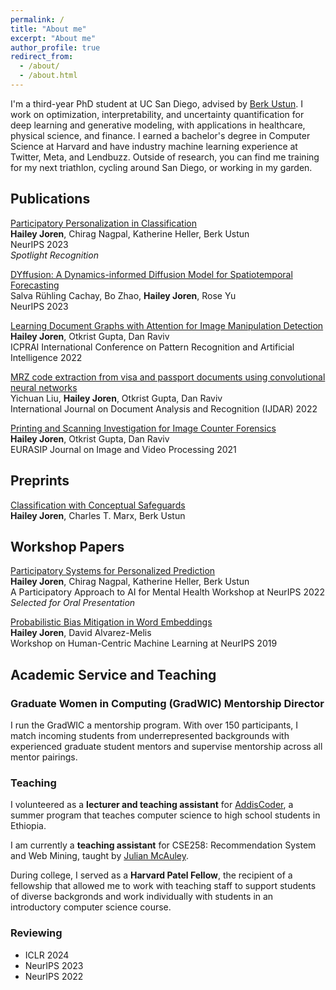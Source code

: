 ```yaml
---
permalink: /
title: "About me"
excerpt: "About me"
author_profile: true
redirect_from: 
  - /about/
  - /about.html
---
```


I'm a third-year PhD student at UC San Diego, advised by [Berk Ustun](https://www.berkustun.com/). I work on optimization, interpretability, and uncertainty quantification for deep learning and generative modeling, with applications in healthcare, physical science, and finance. I earned a bachelor's degree in Computer Science at Harvard and have industry machine learning experience at Twitter, Meta, and Lendbuzz. Outside of research, you can find me training for my next triathlon, cycling around San Diego, or working in my garden.

## Publications
[Participatory Personalization in Classification](https://arxiv.org/abs/2302.03874)\
**Hailey Joren**, Chirag Nagpal, Katherine Heller, Berk Ustun\
NeurIPS 2023\
*Spotlight Recognition* 

[DYffusion: A Dynamics-informed Diffusion Model for Spatiotemporal Forecasting](https://arxiv.org/abs/2306.01984)\
Salva Rühling Cachay, Bo Zhao, **Hailey Joren**, Rose Yu\
NeurIPS 2023

[Learning Document Graphs with Attention for Image Manipulation Detection](https://link.springer.com/chapter/10.1007/978-3-031-09037-0_22)\
**Hailey Joren**, Otkrist Gupta, Dan Raviv\
ICPRAI International Conference on Pattern Recognition and Artificial Intelligence 2022

[MRZ code extraction from visa and passport documents using convolutional neural networks](https://link.springer.com/article/10.1007/s10032-021-00384-2)\
Yichuan Liu, **Hailey Joren**, Otkrist Gupta, Dan Raviv\
International Journal on Document Analysis and Recognition (IJDAR) 2022

[Printing and Scanning Investigation for Image Counter Forensics](https://arxiv.org/abs/2005.02160)\
**Hailey Joren**, Otkrist Gupta, Dan Raviv\
EURASIP Journal on Image and Video Processing 2021

## Preprints

[Classification with Conceptual Safeguards](https://haileyjoren.github.io/files/conceptual_safeguards.pdf)\
**Hailey Joren**, Charles T. Marx, Berk Ustun

## Workshop Papers

[Participatory Systems for Personalized Prediction](https://nips.cc/virtual/2022/workshop/49984)\
**Hailey Joren**, Chirag Nagpal, Katherine Heller, Berk Ustun\
A Participatory Approach to AI for Mental Health Workshop at NeurIPS 2022\
*Selected for Oral Presentation*

[Probabilistic Bias Mitigation in Word Embeddings](https://arxiv.org/abs/1910.14497)\
**Hailey Joren**, David Alvarez-Melis\
Workshop on Human-Centric Machine Learning at NeurIPS 2019

## Academic Service and Teaching
### Graduate Women in Computing (GradWIC) Mentorship Director
I run the GradWIC a mentorship program. With over 150 participants, I match incoming students from underrepresented backgrounds with experienced
graduate student mentors and supervise mentorship across all mentor pairings. 
<!---As a member of the GradWIC board, I support the organization of events and workshops for
the UCSD computing community, with a focus on supporting women and underrepresented groups.--->


### Teaching

I volunteered as a **lecturer and teaching assistant** for [AddisCoder](https://www.addiscoder.com/), a summer program that teaches computer science to high school 
students in Ethiopia. 

I am currently a **teaching assistant** for CSE258: Recommendation System and Web Mining, 
taught by [Julian McAuley](https://cseweb.ucsd.edu/~jmcauley/).

During college, I served as a **Harvard Patel Fellow**, the recipient of a fellowship that allowed me 
to work with teaching staff to support students of diverse backgronds and work individually with students in an
introductory computer science course.

### Reviewing

- ICLR 2024
- NeurIPS 2023
- NeurIPS 2022







<!-- I'm a first-year PhD Student at UC San Diego advised by [Berk Ustun](https://www.berkustun.com/). My research interests include human-centered machine learning, participatory design, fairness, and interpretabilty. I investigate challenges related to deploying robust and fair machine learning models for real-world problems.  -->

<!--- minimizing data collection: how can we design interpretable machine learning systems that minimize data collection and maximize fairness and predictive performance? (see [Participatory Personalization in Classification NeurIPS 2023 Spotlight](https://arxiv.org/abs/2302.03874))
- building data-efficient systems: how can we use domain-specific data to build more efficient and less data-hungry diffusion models? (see [DYffusion: A Dynamics-informed Diffusion Model for Spatiotemporal Forecasting NeurIPS 2023](https://arxiv.org/abs/2306.01984))
- uncertainty-aware interventions: how can we leverage uncertainty quantification in scaling interpretable models? (preprint coming soon!)
- training for task relevance: how can we bias generative and graph-based models to prioritize the features human reviewers think are most important? (see [Learning Document Graphs with Attention for Image Manipulation Detection ICPRAI 2022](https://link.springer.com/chapter/10.1007/978-3-031-09037-0_22))
- fairness in NLP: how can we use distribution information and probabilistic modeling to reduce bias in NLP tasks? (see [Probabilistic Bias Mitigation in Word Embeddings Neurips HCML Workshop 2020](https://arxiv.org/abs/1910.14497))
-->

<!-- I'm a first-year PhD Student at UC San Diego advised by Berk Ustun. 
 -->
